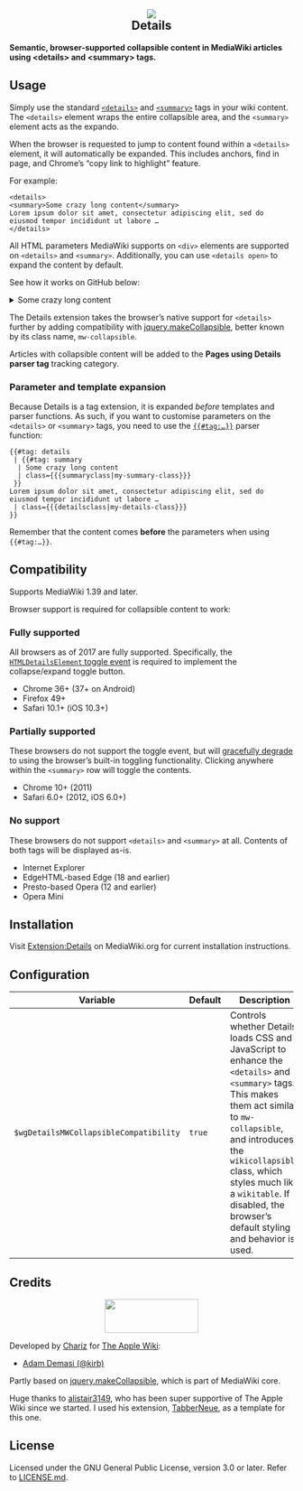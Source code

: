 <h2 align="center">
<img src="https://github.githubassets.com/images/icons/emoji/unicode/1f53d.png">
<br>
Details
</h2>

**Semantic, browser-supported collapsible content in MediaWiki articles using &lt;details&gt; and &lt;summary&gt; tags.**

## Usage

Simply use the standard [`<details>`](https://developer.mozilla.org/docs/Web/HTML/Element/details) and [`<summary>`](https://developer.mozilla.org/docs/Web/HTML/Element/summary) tags in your wiki content. The `<details>` element wraps the entire collapsible area, and the `<summary>` element acts as the expando.

When the browser is requested to jump to content found within a `<details>` element, it will automatically be expanded. This includes anchors, find in page, and Chrome’s “copy link to highlight” feature.

For example:

```wikitext
<details>
<summary>Some crazy long content</summary>
Lorem ipsum dolor sit amet, consectetur adipiscing elit, sed do eiusmod tempor incididunt ut labore …
</details>
```

All HTML parameters MediaWiki supports on `<div>` elements are supported on `<details>` and `<summary>`. Additionally, you can use `<details open>` to expand the content by default.

See how it works on GitHub below:

<details>
<summary>Some crazy long content</summary>
Lorem ipsum dolor sit amet, consectetur adipiscing elit, sed do eiusmod tempor incididunt ut labore et dolore magna aliqua. Ut enim ad minim veniam, quis nostrud exercitation ullamco laboris nisi ut aliquip ex ea commodo consequat. Duis aute irure dolor in reprehenderit in voluptate velit esse cillum dolore eu fugiat nulla pariatur. Excepteur sint occaecat cupidatat non proident, sunt in culpa qui officia deserunt mollit anim id est laborum.
</details>

The Details extension takes the browser’s native support for `<details>` further by adding compatibility with [jquery.makeCollapsible](https://www.mediawiki.org/wiki/Manual:Collapsible_elements), better known by its class name, `mw-collapsible`.

Articles with collapsible content will be added to the **Pages using Details parser tag** tracking category.

### Parameter and template expansion

Because Details is a tag extension, it is expanded *before* templates and parser functions. As such, if you want to customise parameters on the `<details>` or `<summary>` tags, you need to use the [`{{#tag:…}}`](https://www.mediawiki.org/wiki/Help:Magic_words#Miscellaneous) parser function:

```wikitext
{{#tag: details
 | {{#tag: summary
  | Some crazy long content
  | class={{{summaryclass|my-summary-class}}}
 }}
Lorem ipsum dolor sit amet, consectetur adipiscing elit, sed do eiusmod tempor incididunt ut labore …
 | class={{{detailsclass|my-details-class}}}
}}
```

Remember that the content comes **before** the parameters when using `{{#tag:…}}`.

## Compatibility

Supports MediaWiki 1.39 and later.

Browser support is required for collapsible content to work:

### Fully supported

All browsers as of 2017 are fully supported. Specifically, the [`HTMLDetailsElement` toggle event](https://caniuse.com/mdn-api_htmldetailselement_toggle_event) is required to implement the collapse/expand toggle button.

- Chrome 36+ (37+ on Android)
- Firefox 49+
- Safari 10.1+ (iOS 10.3+)

### Partially supported

These browsers do not support the toggle event, but will [gracefully degrade](https://en.wikipedia.org/wiki/Fault_tolerance) to using the browser’s built-in toggling functionality. Clicking anywhere within the `<summary>` row will toggle the contents.

- Chrome 10+ (2011)
- Safari 6.0+ (2012, iOS 6.0+)

### No support

These browsers do not support `<details>` and `<summary>` at all. Contents of both tags will be displayed as-is.

- Internet Explorer
- EdgeHTML-based Edge (18 and earlier)
- Presto-based Opera (12 and earlier)
- Opera Mini

## Installation

Visit [Extension:Details](https://www.mediawiki.org/wiki/Extension:Details) on MediaWiki.org for current installation instructions.

## Configuration

| Variable | Default | Description |
| -------- | ------- | ----------- |
| `$wgDetailsMWCollapsibleCompatibility` | `true` | Controls whether Details loads CSS and JavaScript to enhance the `<details>` and `<summary>` tags. This makes them act similar to `mw-collapsible`, and introduces the `wikicollapsible` class, which styles much like a `wikitable`. If disabled, the browser’s default styling and behavior is used. |

## Credits

<p align="center">
<a href="https://chariz.com/">
<img src="https://chariz.com/img/chariz-logo-head@3x.png" width="166" height="60">
</a>
</p>

Developed by [Chariz](https://chariz.com/) for [The Apple Wiki](https://theapplewiki.com/):

* [Adam Demasi (@kirb)](https://github.com/kirb)

Partly based on [jquery.makeCollapsible](https://github.com/wikimedia/mediawiki/tree/master/resources/src/jquery), which is part of MediaWiki core.

Huge thanks to [alistair3149](https://github.com/alistair3149), who has been super supportive of The Apple Wiki since we started. I used his extension, [TabberNeue](https://github.com/StarCitizenTools/mediawiki-extensions-TabberNeue), as a template for this one.

## License

Licensed under the GNU General Public License, version 3.0 or later. Refer to [LICENSE.md](https://github.com/chariz/mediawiki-extension-Details/blob/main/LICENSE.md).
